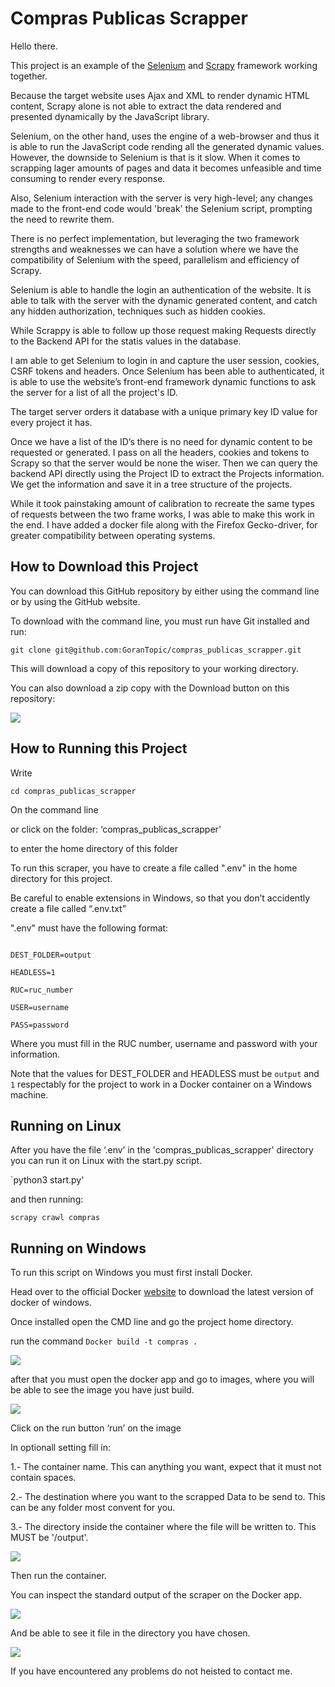 # Compras Publicas Scrapper 

  

Hello there.  

  

This project is an example of the [Selenium](https://www.selenium.dev/)  and [Scrapy](https://scrapy.org/) framework working together.  

  

Because the target website uses Ajax and XML to render dynamic HTML content, Scrapy alone is not able to extract the data rendered and presented dynamically by the JavaScript library.  

 

Selenium, on the other hand, uses the engine of a web-browser and thus it is able to run the JavaScript code rending all the generated dynamic values. However, the downside to Selenium is that is it slow. When it comes to scrapping lager amounts of pages and data it becomes unfeasible and time consuming to render every response. 

Also, Selenium interaction with the server is very high-level; any changes made to the front-end code would 'break' the Selenium script, prompting the need to rewrite them. 



There is no perfect implementation, but leveraging the two framework strengths and weaknesses we can have a solution where we have the compatibility of Selenium with the speed, parallelism and efficiency of Scrapy. 



Selenium is able to handle the login an authentication of the website. It is able to talk with the server with the dynamic generated content, and catch any hidden authorization, techniques such as hidden cookies.  

While Scrappy is able to follow up those request making Requests directly to the Backend API for the statis values in the database.  

I am able to get Selenium to login in and capture the user session, cookies, CSRF tokens and headers. Once Selenium has been able to authenticated, it is able to use the website’s front-end framework dynamic functions to ask the server for a list of all the project's ID. 

The target server orders it database with a unique primary key ID value for every project it has. 

Once we have a list of the ID’s there is no need for dynamic content to be requested or generated. I pass on all the headers, cookies and tokens to Scrapy so that the server would be none the wiser. Then we can query the backend API directly using the Project ID to extract the Projects information. We get the information and save it in a tree structure of the projects.  

While it took painstaking amount of calibration to recreate the same types of requests between the two frame works, I was able to make this work in the end. I have added a docker file along with the Firefox Gecko-driver, for greater compatibility between operating systems.  

  

## How to Download this Project 

  

You can download this GitHub repository by either using the command line or by using the GitHub website.  

  

To download with the command line, you must run have Git installed and run: 

  

`git clone git@github.com:GoranTopic/compras_publicas_scrapper.git` 

  

This will download a copy of this repository to your working directory. 

  

You can also download a zip copy with the Download button on this repository: 

  
![](https://github.com/GoranTopic/compras_publicas_scrapper/assets/github_download.png)
  

  

## How to Running this Project 

 Write 

`cd compras_publicas_scrapper` 

 On the command line  

or click on the folder: ‘compras_publicas_scrapper' 

to enter the home directory of this folder 

  

  

To run this scraper, you have to create a file called ".env" in the home directory for this project. 

Be careful to enable extensions in Windows, so that you don’t accidently create a file called “.env.txt” 

  

".env" must have the following format:  

  

``` 

DEST_FOLDER=output 

HEADLESS=1 

RUC=ruc_number 

USER=username 

PASS=password 

``` 

 

Where you must fill in the RUC number, username and password with your information. 

Note that the values for DEST_FOLDER and HEADLESS must be `output` and `1` respectably for the project to work in a Docker container on a Windows machine. 

  

## Running on Linux 

After you have the file ‘.env’ in the 'compras_publicas_scrapper' directory you can run it on Linux with the start.py script.  

 

`python3 start.py' 

  

and then running:  

  

`scrapy crawl compras` 

  

  

## Running on Windows 

  

To run this script on Windows you must first install Docker. 

Head over to the official Docker [website](https://www.docker.com/products/docker-desktop) to download the latest version of docker of windows. 

  

Once installed open the CMD line and go the project home directory. 



run the command `Docker build -t compras .` 

![](https://github.com/GoranTopic/compras_publicas_scrapper/assets/build_docker_image.png)

after that you must open the docker app and go to images, where you will be able to see the image you have just build.  

![](https://github.com/GoranTopic/compras_publicas_scrapper/assets/docker_image.png)

Click on the run button ‘run’ on the image 

 

In optionall setting fill in:

1.- The container name. This can anything you want, expect that it must not contain spaces.  

2.- The destination where you want to the scrapped Data to be send to. This can be any folder most convent for you. 

3.- The directory inside the container where the file will be written to. This MUST be '/output'. 

![](https://github.com/GoranTopic/compras_publicas_scrapper/assets/host_continer_path.png)

Then run the container. 


You can inspect the standard output of the scraper on the Docker app.  

  ![](https://github.com/GoranTopic/compras_publicas_scrapper/assets/container_inspecting.png)

And be able to see it file in the directory you have chosen. 

 ![](https://github.com/GoranTopic/compras_publicas_scrapper/assets/files_in_desktop.png)

If you have encountered any problems do not heisted to contact me.  
